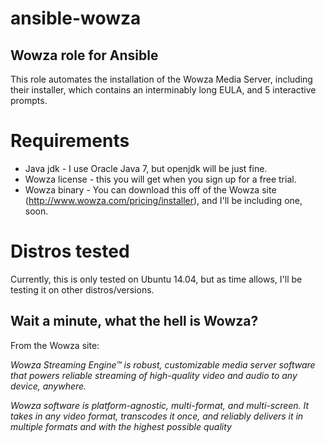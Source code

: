 # ansible-wowza
## Wowza role for Ansible
This role automates the installation of the Wowza Media Server, including their installer, which contains an interminably
long EULA, and 5 interactive prompts.

# Requirements
- Java jdk - I use Oracle Java 7, but openjdk will be just fine.
- Wowza license - this you will get when you sign up for a free trial.
- Wowza binary - You can download this off of the Wowza site (http://www.wowza.com/pricing/installer), and I'll be including one, soon.

# Distros tested
Currently, this is only tested on Ubuntu 14.04, but as time allows, I'll be testing it on other distros/versions.

## Wait a minute, what the hell is Wowza?
From the Wowza site:

_Wowza Streaming Engine™ is robust, customizable media server software that powers reliable streaming of high-quality video and audio to any device, anywhere._

_Wowza software is platform-agnostic, multi-format, and multi-screen. It takes in any video format, transcodes it once, and reliably delivers it in multiple formats and with the highest possible quality_
